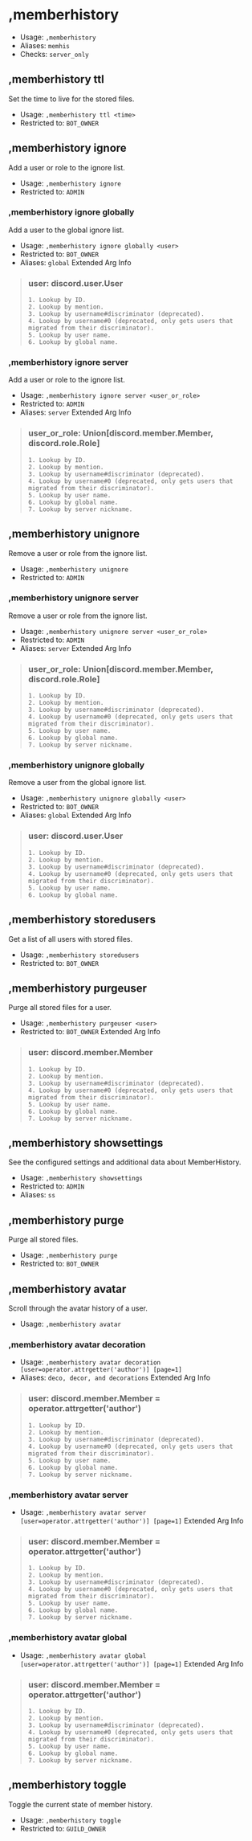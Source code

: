 # ,memberhistory

 - Usage: `,memberhistory`
 - Aliases: `memhis`
 - Checks: `server_only`
## ,memberhistory ttl
Set the time to live for the stored files.<br/>
 - Usage: `,memberhistory ttl <time>`
 - Restricted to: `BOT_OWNER`
## ,memberhistory ignore
Add a user or role to the ignore list.<br/>
 - Usage: `,memberhistory ignore`
 - Restricted to: `ADMIN`
### ,memberhistory ignore globally
Add a user to the global ignore list.<br/>
 - Usage: `,memberhistory ignore globally <user>`
 - Restricted to: `BOT_OWNER`
 - Aliases: `global`
Extended Arg Info
> ### user: discord.user.User
> 
> 
>     1. Lookup by ID.
>     2. Lookup by mention.
>     3. Lookup by username#discriminator (deprecated).
>     4. Lookup by username#0 (deprecated, only gets users that migrated from their discriminator).
>     5. Lookup by user name.
>     6. Lookup by global name.
> 
>     
### ,memberhistory ignore server
Add a user or role to the ignore list.<br/>
 - Usage: `,memberhistory ignore server <user_or_role>`
 - Restricted to: `ADMIN`
 - Aliases: `server`
Extended Arg Info
> ### user_or_role: Union[discord.member.Member, discord.role.Role]
> 
> 
>     1. Lookup by ID.
>     2. Lookup by mention.
>     3. Lookup by username#discriminator (deprecated).
>     4. Lookup by username#0 (deprecated, only gets users that migrated from their discriminator).
>     5. Lookup by user name.
>     6. Lookup by global name.
>     7. Lookup by server nickname.
> 
>     
## ,memberhistory unignore
Remove a user or role from the ignore list.<br/>
 - Usage: `,memberhistory unignore`
 - Restricted to: `ADMIN`
### ,memberhistory unignore server
Remove a user or role from the ignore list.<br/>
 - Usage: `,memberhistory unignore server <user_or_role>`
 - Restricted to: `ADMIN`
 - Aliases: `server`
Extended Arg Info
> ### user_or_role: Union[discord.member.Member, discord.role.Role]
> 
> 
>     1. Lookup by ID.
>     2. Lookup by mention.
>     3. Lookup by username#discriminator (deprecated).
>     4. Lookup by username#0 (deprecated, only gets users that migrated from their discriminator).
>     5. Lookup by user name.
>     6. Lookup by global name.
>     7. Lookup by server nickname.
> 
>     
### ,memberhistory unignore globally
Remove a user from the global ignore list.<br/>
 - Usage: `,memberhistory unignore globally <user>`
 - Restricted to: `BOT_OWNER`
 - Aliases: `global`
Extended Arg Info
> ### user: discord.user.User
> 
> 
>     1. Lookup by ID.
>     2. Lookup by mention.
>     3. Lookup by username#discriminator (deprecated).
>     4. Lookup by username#0 (deprecated, only gets users that migrated from their discriminator).
>     5. Lookup by user name.
>     6. Lookup by global name.
> 
>     
## ,memberhistory storedusers
Get a list of all users with stored files.<br/>
 - Usage: `,memberhistory storedusers`
 - Restricted to: `BOT_OWNER`
## ,memberhistory purgeuser
Purge all stored files for a user.<br/>
 - Usage: `,memberhistory purgeuser <user>`
 - Restricted to: `BOT_OWNER`
Extended Arg Info
> ### user: discord.member.Member
> 
> 
>     1. Lookup by ID.
>     2. Lookup by mention.
>     3. Lookup by username#discriminator (deprecated).
>     4. Lookup by username#0 (deprecated, only gets users that migrated from their discriminator).
>     5. Lookup by user name.
>     6. Lookup by global name.
>     7. Lookup by server nickname.
> 
>     
## ,memberhistory showsettings
See the configured settings and additional data about MemberHistory.<br/>
 - Usage: `,memberhistory showsettings`
 - Restricted to: `ADMIN`
 - Aliases: `ss`
## ,memberhistory purge
Purge all stored files.<br/>
 - Usage: `,memberhistory purge`
 - Restricted to: `BOT_OWNER`
## ,memberhistory avatar
Scroll through the avatar history of a user.<br/>
 - Usage: `,memberhistory avatar`
### ,memberhistory avatar decoration

 - Usage: `,memberhistory avatar decoration [user=operator.attrgetter('author')] [page=1]`
 - Aliases: `deco, decor, and decorations`
Extended Arg Info
> ### user: discord.member.Member = operator.attrgetter('author')
> 
> 
>     1. Lookup by ID.
>     2. Lookup by mention.
>     3. Lookup by username#discriminator (deprecated).
>     4. Lookup by username#0 (deprecated, only gets users that migrated from their discriminator).
>     5. Lookup by user name.
>     6. Lookup by global name.
>     7. Lookup by server nickname.
> 
>     
### ,memberhistory avatar server

 - Usage: `,memberhistory avatar server [user=operator.attrgetter('author')] [page=1]`
Extended Arg Info
> ### user: discord.member.Member = operator.attrgetter('author')
> 
> 
>     1. Lookup by ID.
>     2. Lookup by mention.
>     3. Lookup by username#discriminator (deprecated).
>     4. Lookup by username#0 (deprecated, only gets users that migrated from their discriminator).
>     5. Lookup by user name.
>     6. Lookup by global name.
>     7. Lookup by server nickname.
> 
>     
### ,memberhistory avatar global

 - Usage: `,memberhistory avatar global [user=operator.attrgetter('author')] [page=1]`
Extended Arg Info
> ### user: discord.member.Member = operator.attrgetter('author')
> 
> 
>     1. Lookup by ID.
>     2. Lookup by mention.
>     3. Lookup by username#discriminator (deprecated).
>     4. Lookup by username#0 (deprecated, only gets users that migrated from their discriminator).
>     5. Lookup by user name.
>     6. Lookup by global name.
>     7. Lookup by server nickname.
> 
>     
## ,memberhistory toggle
Toggle the current state of member history.<br/>
 - Usage: `,memberhistory toggle`
 - Restricted to: `GUILD_OWNER`
